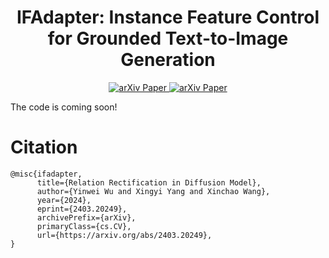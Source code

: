 <div align="center">

<h1>IFAdapter: Instance Feature Control for Grounded Text-to-Image Generation</h1>

<!-- <div>
Yinwei Wu<sup>1,2</sup>&emsp;Xianpan Zhou<sup>1</sup>&emsp;Bing Ma<sup>1</sup>&emsp;Xuefeng Su<sup>1</sup>&emsp;Kai Ma<sup>1</sup>&emsp;Xinchao Wang<sup>2</sup><sup>&dagger;</sup>
</div>
<div>
    <sup>1</sup>Tencent PGC&emsp;
    <sup>2</sup>National University of Singapore&emsp;
    <sup>&dagger;</sup>corresponding author 
</div> -->
<div>
<a target="_blank" href="https://arxiv.org/abs/2409.08240">
  <img src="https://img.shields.io/badge/arXiv-2409.08240-b31b1b.svg" alt="arXiv Paper"/>
</a>
<a target="_blank" href="https://ifadapter.github.io/">
  <img src="https://img.shields.io/badge/Project-Page-blue" alt="arXiv Paper"/>
</a>
</div>
<!-- <div> -->
</div> 


<!-- <div>
<a target="_blank" href="https://arxiv.org/abs/2403.20249">
  <img src="https://img.shields.io/badge/arXiv-2312.17142-b31b1b.svg" alt="arXiv Paper"/>
</a>

<a target="_blank" href="https://wuyinwei-hah.github.io/rrnet.github.io/">
  <img src="https://img.shields.io/badge/Project-Page-blue" alt="arXiv Paper"/>
</a>
</div>-->


<!-- --- -->
<!-- # Overview
![overall_structure](./assets/fig1.png)

We introduce the **I**nstance **F**eature **Adapter**(IFAdapter) to to exert fine-grained control over the generation of multiple instances. -->

<!-- # Feature -->

<!-- ## Plug-and-play
The IFAdapter is readily integrated with various community models and LoRAs!
![loras](./assets/lora.png)
We show the results of IFAdapter in combination with [PixelArt](https://civitai.com/models/120096/pixel-art-xl), [Lelo-Lego](https://civitai.com/models/92444/lelo-lego-lora-for-xl-and-sd15), [Claymation](https://huggingface.co/DoctorDiffusion/doctor-diffusion-s-claymation-style-lora), and [Bluepencil](https://civitai.com/models/119012/bluepencil-xl). We express our gratitude for these great work contributed by these communities! -->

<!-- 
## Detailed features generation
The IFAdapter is capable of generating detailed instance features with high fidelity.
![compare](./assets/compare.png)
We present the generation results for various types of features, including mixed colors, diverse materials, and intricate textures. -->

The code is coming soon!
# Citation
```
@misc{ifadapter,
      title={Relation Rectification in Diffusion Model}, 
      author={Yinwei Wu and Xingyi Yang and Xinchao Wang},
      year={2024},
      eprint={2403.20249},
      archivePrefix={arXiv},
      primaryClass={cs.CV},
      url={https://arxiv.org/abs/2403.20249}, 
}
```
